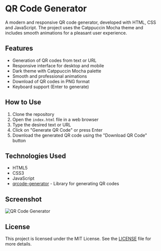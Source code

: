# QR Code Generator

A modern and responsive QR code generator, developed with HTML, CSS and JavaScript. The project uses the Catppuccin Mocha theme and includes smooth animations for a pleasant user experience.

## Features

- Generation of QR codes from text or URL
- Responsive interface for desktop and mobile
- Dark theme with Catppuccin Mocha palette
- Smooth and professional animations
- Download of QR codes in PNG format
- Keyboard support (Enter to generate)

## How to Use

1. Clone the repository
2. Open the `index.html` file in a web browser
3. Type the desired text or URL
4. Click on "Generate QR Code" or press Enter
5. Download the generated QR code using the "Download QR Code" button

## Technologies Used

- HTML5
- CSS3
- JavaScript
- [qrcode-generator](https://github.com/davidshimjs/qrcodejs) - Library for generating QR codes

## Screenshot

![QR Code Generator](screenshot.png)

## License

This project is licensed under the MIT License. See the [LICENSE](LICENSE) file for more details.
